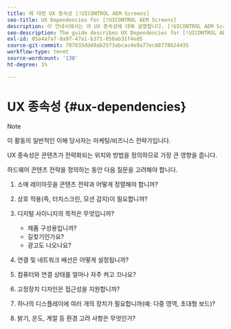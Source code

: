 ```yaml
---
title: 에 대한 UX 종속성 [!UICONTROL AEM Screens]
seo-title: UX Dependencies for [!UICONTROL AEM Screens]
description: 이 안내서에서는 의 UX 종속성에 대해 설명합니다. [!UICONTROL AEM Screens]
seo-description: The guide describes UX Dependencies for [!UICONTROL AEM Screens]
exl-id: 05a4a7a7-0a97-47a1-b371-056ab31f4ed5
source-git-commit: 707833ddd8ab2573abcac4e9a77ec88778624435
workflow-type: tm+mt
source-wordcount: '138'
ht-degree: 1%

---
```


# UX 종속성 {#ux-dependencies}

>[!NOTE]
>
>이 활동의 일반적인 이해 당사자는 마케팅/비즈니스 전략가입니다.

UX 종속성은 콘텐츠가 전략화되는 위치와 방법을 정의하므로 가장 큰 영향을 줍니다.

하드웨어 콘텐츠 전략을 정의하는 동안 다음 질문을 고려해야 합니다.

1. 소매 레이아웃을 콘텐츠 전략과 어떻게 정렬해야 합니까?

1. 상호 작용(즉, 터치스크린, 모션 감지)이 필요합니까?

1. 디지털 사이니지의 목적은 무엇입니까?

   * 제품 구성용입니까?
   * 길찾기인가요?
   * 광고도 나오나요?

1. 연결 및 네트워크 배선은 어떻게 설정됩니까?

1. 컴퓨터와 연결 상태를 얼마나 자주 켜고 끄나요?

1. 고정장치 디자인은 접근성을 지원합니까?

1. 하나의 디스플레이에 여러 개의 장치가 필요합니까(예: 다중 영역, 초대형 보드)?

1. 밝기, 온도, 계절 등 환경 고려 사항은 무엇인가?

